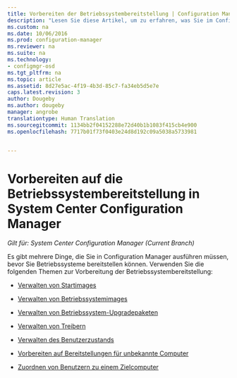 ```yaml
---
title: Vorbereiten der Betriebssystembereitstellung | Configuration Manager
description: "Lesen Sie diese Artikel, um zu erfahren, was Sie im Configuration Manager zur Vorbereitung von Betriebssystembereitstellungen tun müssen."
ms.custom: na
ms.date: 10/06/2016
ms.prod: configuration-manager
ms.reviewer: na
ms.suite: na
ms.technology:
- configmgr-osd
ms.tgt_pltfrm: na
ms.topic: article
ms.assetid: 8d27e5ac-4f19-4b3d-85c7-fa34eb5d5e7e
caps.latest.revision: 3
author: Dougeby
ms.author: dougeby
manager: angrobe
translationtype: Human Translation
ms.sourcegitcommit: 1134bb2f04152288e72d40b1b1083f415cb4e900
ms.openlocfilehash: 7717b01f73f0403e24d8d192c09a5038a5733981


---
```

# <a name="prepare-for-operating-system-deployment-in-system-center-configuration-manager"></a>Vorbereiten auf die Betriebssystembereitstellung in System Center Configuration Manager

*Gilt für: System Center Configuration Manager (Current Branch)*

Es gibt mehrere Dinge, die Sie in Configuration Manager ausführen müssen, bevor Sie Betriebssysteme bereitstellen können. Verwenden Sie die folgenden Themen zur Vorbereitung der Betriebssystembereitstellung:  

-   [Verwalten von Startimages](manage-boot-images.md)  

-   [Verwalten von Betriebssystemimages](manage-operating-system-images.md)  

-   [Verwalten von Betriebssystem-Upgradepaketen](manage-operating-system-upgrade-packages.md)  

-   [Verwalten von Treibern](manage-drivers.md)  

-   [Verwalten des Benutzerzustands](manage-user-state.md)  

-   [Vorbereiten auf Bereitstellungen für unbekannte Computer](prepare-for-unknown-computer-deployments.md)  

-   [Zuordnen von Benutzern zu einem Zielcomputer](associate-users-with-a-destination-computer.md)  



<!--HONumber=Nov16_HO1-->



